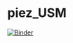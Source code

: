 # piez_USM


[![Binder](https://mybinder.org/badge_logo.svg)](https://mybinder.org/v2/gh/anacost/piez_USM/master)
